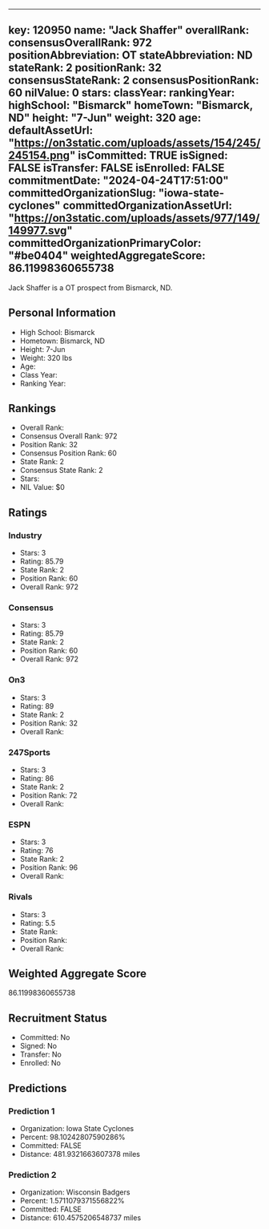 ---
  key: 120950
  name: "Jack Shaffer"
  overallRank: 
  consensusOverallRank: 972
  positionAbbreviation: OT
  stateAbbreviation: ND
  stateRank: 2
  positionRank: 32
  consensusStateRank: 2
  consensusPositionRank: 60
  nilValue: 0
  stars: 
  classYear: 
  rankingYear: 
  highSchool: "Bismarck"
  homeTown: "Bismarck, ND"
  height: "7-Jun"
  weight: 320
  age: 
  defaultAssetUrl: "https://on3static.com/uploads/assets/154/245/245154.png"
  isCommitted: TRUE
  isSigned: FALSE
  isTransfer: FALSE
  isEnrolled: FALSE
  commitmentDate: "2024-04-24T17:51:00"
  committedOrganizationSlug: "iowa-state-cyclones"
  committedOrganizationAssetUrl: "https://on3static.com/uploads/assets/977/149/149977.svg"
  committedOrganizationPrimaryColor: "#be0404"
  weightedAggregateScore: 86.11998360655738
  ---
  
  Jack Shaffer is a OT prospect from Bismarck, ND.
  
  ## Personal Information
  - High School: Bismarck
  - Hometown: Bismarck, ND
  - Height: 7-Jun
  - Weight: 320 lbs
  - Age: 
  - Class Year: 
  - Ranking Year: 
  
  ## Rankings
  - Overall Rank: 
  - Consensus Overall Rank: 972
  - Position Rank: 32
  - Consensus Position Rank: 60
  - State Rank: 2
  - Consensus State Rank: 2
  - Stars: 
  - NIL Value: $0
  
  ## Ratings
  
  ### Industry
  - Stars: 3
  - Rating: 85.79
  - State Rank: 2
  - Position Rank: 60
  - Overall Rank: 972
  
  ### Consensus
  - Stars: 3
  - Rating: 85.79
  - State Rank: 2
  - Position Rank: 60
  - Overall Rank: 972
  
  ### On3
  - Stars: 3
  - Rating: 89
  - State Rank: 2
  - Position Rank: 32
  - Overall Rank: 
  
  ### 247Sports
  - Stars: 3
  - Rating: 86
  - State Rank: 2
  - Position Rank: 72
  - Overall Rank: 
  
  ### ESPN
  - Stars: 3
  - Rating: 76
  - State Rank: 2
  - Position Rank: 96
  - Overall Rank: 
  
  ### Rivals
  - Stars: 3
  - Rating: 5.5
  - State Rank: 
  - Position Rank: 
  - Overall Rank: 
  
  ## Weighted Aggregate Score
  86.11998360655738
  
  ## Recruitment Status
  - Committed: No
  - Signed: No
  - Transfer: No
  - Enrolled: No
  
  
  
  ## Predictions
  
  ### Prediction 1
  - Organization: Iowa State Cyclones
  - Percent: 98.10242807590286%
  - Committed: FALSE
  - Distance: 481.9321663607378 miles
  
  ### Prediction 2
  - Organization: Wisconsin Badgers
  - Percent: 1.5711079371556822%
  - Committed: FALSE
  - Distance: 610.4575206548737 miles
  